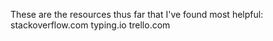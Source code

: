 These are the resources thus far that I've found most helpful:
stackoverflow.com
typing.io
trello.com
